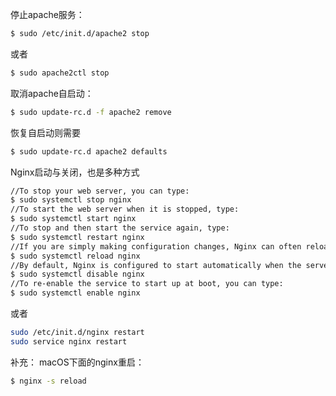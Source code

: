 停止apache服务：

``` bash
$ sudo /etc/init.d/apache2 stop
```

或者

``` bash
$ sudo apache2ctl stop
```

取消apache自启动：

``` bash
$ sudo update-rc.d -f apache2 remove
```

恢复自启动则需要

``` bash
$ sudo update-rc.d apache2 defaults
```

Nginx启动与关闭，也是多种方式

```bash
//To stop your web server, you can type:
$ sudo systemctl stop nginx
//To start the web server when it is stopped, type:
$ sudo systemctl start nginx
//To stop and then start the service again, type:
$ sudo systemctl restart nginx
//If you are simply making configuration changes, Nginx can often reload without dropping connections. To do this, this command can be used:
$ sudo systemctl reload nginx
//By default, Nginx is configured to start automatically when the server boots. If this is not what you want, you can disable this behavior by typing:
$ sudo systemctl disable nginx
//To re-enable the service to start up at boot, you can type:
$ sudo systemctl enable nginx
```

或者

```bash
sudo /etc/init.d/nginx restart
sudo service nginx restart
```

补充：
macOS下面的nginx重启：

```bash
$ nginx -s reload
```
